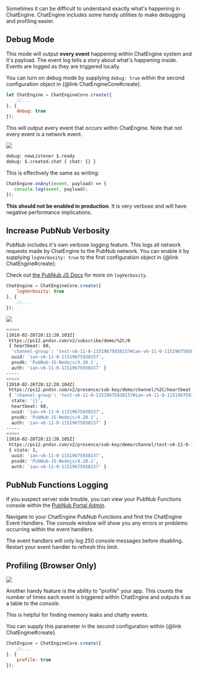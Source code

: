 Sometimes it can be difficult to understand exactly what's happening in ChatEngine. ChatEngine
includes some handy utilities to make debugging and profiling easier.

## Debug Mode

This mode will output **every event** happening within ChatEngine system and it's
payload. The event log tells a story about what's happening inside. Events are logged
as they are triggered locally.

You can turn on debug mode by supplying ```debug: true``` within the second
configuration object in {@link ChatEngineCore#create}.

```js
let ChatEngine = ChatEngineCore.create({
    //...
}, {
    debug: true
});
```

This will output every event that occurs within ChatEngine. Note that not
every event is a network event.


![](/debugging-debug.png)

```sh
debug: newListener $.ready
debug: $.created.chat { chat: {} }
```

This is effectively the same as writing:

```js
ChatEngine.onAny((event, payload) => {
   console.log(event, payload);
});
```

**This should not be enabled in production**. It is very verbose and will have negative performance implications.

## Increase PubNub Verbosity

PubNub includes it's own verbose logging feature. This logs all network requests
made by ChatEngine to the PubNub network. You can enable it by supplying ```logVerbosity: true```
to the first configuration object in {@link ChatEngine#create}.

Check out [the PubNub JS Docs](https://www.pubnub.com/docs/web-javascript/api-reference-configuration#init-args-1) for more on ```logVerbosity```.

```js
ChatEngine = ChatEngineCore.create({
    logVerbosity: true
}, {
    //...
});
```

![](/debugging-verbosity.png)

```sh
<<<<<
[2018-02-26T20:12:20.103Z]
 https://ps12.pndsn.com/v2/subscribe/demo/%2C/0
 { heartbeat: 60,
  'channel-group': 'test-v6-11-0-11519675938157#ian-v6-11-0-11519675938157#rooms,test-v6-11-0-11519675938157#ian-v6-11-0-11519675938157#system,test-v6-11-0-11519675938157#ian-v6-11-0-11519675938157#custom,test-v6-11-0-11519675938157#ian-v6-11-0-11519675938157#rooms-pnpres,test-v6-11-0-11519675938157#ian-v6-11-0-11519675938157#system-pnpres,test-v6-11-0-11519675938157#ian-v6-11-0-11519675938157#custom-pnpres',
  uuid: 'ian-v6-11-0-11519675938157',
  pnsdk: 'PubNub-JS-Nodejs/4.20.1',
  auth: 'ian-v6-11-0-11519675938157' }
-----
<<<<<
[2018-02-26T20:12:20.104Z]
 https://ps12.pndsn.com/v2/presence/sub-key/demo/channel/%2C/heartbeat
 { 'channel-group': 'test-v6-11-0-11519675938157#ian-v6-11-0-11519675938157#rooms,test-v6-11-0-11519675938157#ian-v6-11-0-11519675938157#system,test-v6-11-0-11519675938157#ian-v6-11-0-11519675938157#custom',
  state: '{}',
  heartbeat: 60,
  uuid: 'ian-v6-11-0-11519675938157',
  pnsdk: 'PubNub-JS-Nodejs/4.20.1',
  auth: 'ian-v6-11-0-11519675938157' }
-----
<<<<<
[2018-02-26T20:12:20.105Z]
 https://ps12.pndsn.com/v2/presence/sub-key/demo/channel/test-v6-11-0-11519675938157
 { state: 1,
  uuid: 'ian-v6-11-0-11519675938157',
  pnsdk: 'PubNub-JS-Nodejs/4.20.1',
  auth: 'ian-v6-11-0-11519675938157' }
  ```

## PubNub Functions Logging

If you suspect server side trouble, you can view your PubNub Functions
console within the [PubNub Portal Admin](https://admin.pubnub.com).

Navigate to your ChatEngine PubNub Functions and find the ChatEngine
Event Handlers. The console window will show you any errors or problems
occurring within the event handlers.

The event handlers will only log 250 console messages before disabling. Restart
your event handler to refresh this limit.

## Profiling (Browser Only)

![](/debugging-profile.png)

Another handy feature is the ability to "profile" your app. This counts
the number of times each event is triggered within ChatEngine and outputs
it as a table to the console.

This is helpful for finding memory leaks and chatty events.

You can supply this parameter in the second configuration
within {@link ChatEngine#create}.

```js
ChatEngine = ChatEngineCore.create({
    //...
}, {
    profile: true
});
```
